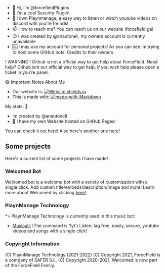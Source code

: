 - 👋 Hi, I’m @forcefieldPlugins
- 👀 I’m a cool Security Plugin! 
- 🥇 I own Playnmanage, a easy way to listen or watch youtube videos on discord with you're freinds!
- 📫 How to reach me? You can reach us on our website (forcefield.ga)
- :wink: I was created by @anautonell, my owners account is currently unavailable
- 🆒 I may use my account for personal projects! As you can see im trying to host some GitHub bots. Credits to their owners.

! WARNING ! Github is not a official way to get help about ForceField.
Need help? Github isnt our official way to get help, if you wish help please open a ticket in you're panel.

😄 Important Notes About Me

- Our website is: [![Website shields.io](https://img.shields.io/website-up-down-green-red/http/shields.io.svg)](http://shields.io/)
- This is made with: [![made-with-Markdown](https://img.shields.io/badge/Made%20with-Markdown-1f425f.svg)](http://commonmark.org)

My stats: :partying_face:
- Im created by @anautonell
- 🥰 I have my own Website hosted on GitHub Pages!

You can check it out [here!](https://forcefieldplugin.github.io/docs/)
Also here's another one [here!](https://forcefieldplugin.github.io/welcomed-docs)
## Some projects
Here's a current list of some projects I have made!
### Welcomed Bot
Welcomed bot is a welcome bot with a variety of customization with a single click. 
Add custom title/embeds/description/image and more! Learn more about Welcomed by clicking [here!](https://forcefieldplugin.github.io/welcomed-docs/)
### PlaynManage Technology
*= PlaynManage Technology is currently used in this music bot:
*  [Musicalit](https://musicalit.anautonell.repl.co) (The command is '!yt')
Listen, lag free, easily, secure, youtube videos and songs with a single click!

### Copyright Information
(C) PlaynManage Technology (2021-2022)
(C) Copyright 2021, ForceField is a company of SAFER S.L.
(C) Copyright 2020-2021, Welcomed is now part of the ForceField Family.
